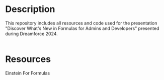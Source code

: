 # Description </br>
This repository includes all resources and code used for the presentation "Discover What's New in Formulas for Admins and Developers" presented during Dreamforce 2024. </br>
</br>
# Resources</br>
Einstein For Formulas
